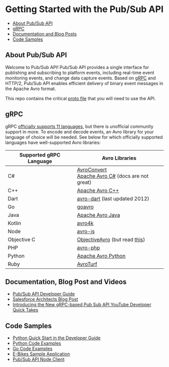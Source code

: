# Getting Started with the Pub/Sub API

- [About Pub/Sub API](#about-pubsub-api)
- [gRPC](#grpc)
- [Documentation and Blog Posts](#documentation-and-blog-post)
- [Code Samples](#code-samples)

## About Pub/Sub API
Welcome to Pub/Sub API! Pub/Sub API provides a single interface for publishing and subscribing to platform events, including real-time event monitoring events, and change data capture events. Based on [gRPC](https://grpc.io/docs/what-is-grpc/introduction/) and HTTP/2, Pub/Sub API enables efficient delivery of binary event messages in the Apache Avro format.

This repo contains the critical [proto
file](https://github.com/developerforce/pub-sub-api/blob/main/pubsub_api.proto) that you will need to use the API. 

## gRPC
gRPC [officially supports 11 languages](https://grpc.io/docs/languages/), but
there is unofficial community support in more. To encode and decode events, an
Avro library for your language of choice will be needed. See below for which
officially supported languages have well-supported Avro libraries:

|Supported gRPC Language|Avro Libraries|
|-----------------------|--------------|
|C# | [AvroConvert](https://github.com/AdrianStrugala/AvroConvert)<br />[Apache Avro C#](https://avro.apache.org/docs/current/api/csharp/html/index.html) (docs are not great)|
|C++|[Apache Avro C++](https://avro.apache.org/docs/current/api/cpp/html/index.html)|
|Dart|[avro-dart](https://github.com/sqs/avro-dart) (last updated 2012)|
|Go|[goavro](https://github.com/linkedin/goavro)|
|Java|[Apache Avro Java](https://avro.apache.org/docs/1.10.2/gettingstartedjava.html)|
|Kotlin|[avro4k](https://github.com/avro-kotlin/avro4k)|
|Node|[avro-js](https://www.npmjs.com/package/avro-js)|
|Objective C|[ObjectiveAvro](https://github.com/jlawton/ObjectiveAvro) (but read [this](https://stackoverflow.com/questions/57216446/data-serialisation-in-objective-c-avro-alternative))|
|PHP|[avro-php](https://github.com/wikimedia/avro-php)|
|Python|[Apache Avro Python](https://avro.apache.org/docs/current/gettingstartedpython.html)|
|Ruby|[AvroTurf](https://github.com/dasch/avro_turf)|

## Documentation, Blog Post and Videos
- [Pub/Sub API Developer Guide](https://developer.salesforce.com/docs/platform/pub-sub-api/overview)
- [Salesforce Architects Blog Post](https://medium.com/salesforce-architects/announcing-pub-sub-api-generally-available-3980c9eaf0b7)
- [Introducing the New gRPC-based Pub Sub API YouTube Developer Quick Takes](https://youtu.be/g9P87_loVVA)

## Code Samples
- [Python Quick Start in the Developer Guide](https://developer.salesforce.com/docs/platform/pub-sub-api/guide/qs-python-quick-start.html)
- [Python Code Examples](python/)
- [Go Code Examples](go/)
- [E-Bikes Sample Application](https://github.com/trailheadapps/ebikes-lwc)
- [Pub/Sub API Node Client](https://github.com/pozil/pub-sub-api-node-client)
  
